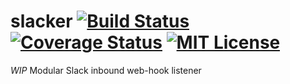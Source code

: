 # slacker   [![Build Status](https://jenkins-davidafsilva.rhcloud.com/job/slacker/badge/icon)](https://jenkins-davidafsilva.rhcloud.com/job/slacker/) [![Coverage Status](https://coveralls.io/repos/davidafsilva/slacker/badge.svg?branch=master&service=github)](https://coveralls.io/github/davidafsilva/slacker?branch=master) [![MIT License](https://img.shields.io/:license-MIT-blue.svg)](https://github.com/davidafsilva/slacker/blob/master/LICENSE)
*WIP*
Modular Slack inbound web-hook listener
